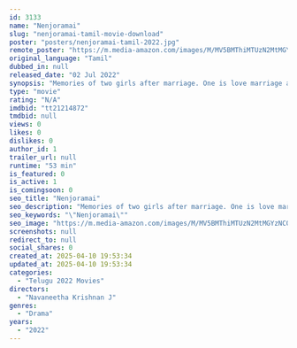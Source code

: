 ```yaml
---
id: 3133
name: "Nenjoramai"
slug: "nenjoramai-tamil-movie-download"
poster: "posters/nenjoramai-tamil-2022.jpg"
remote_poster: "https://m.media-amazon.com/images/M/MV5BMThiMTUzN2MtMGYzNC00MWVjLTlhMDgtYjA5NDM4ZmQyMmE4XkEyXkFqcGdeQXVyMTUzNDIyMjUw._V1_SX300.jpg"
original_language: "Tamil"
dubbed_in: null
released_date: "02 Jul 2022"
synopsis: "Memories of two girls after marriage. One is love marriage and another is arranged marriage. Their expectations fulfilled or not?"
type: "movie"
rating: "N/A"
imdbid: "tt21214872"
tmdbid: null
views: 0
likes: 0
dislikes: 0
author_id: 1
trailer_url: null
runtime: "53 min"
is_featured: 0
is_active: 1
is_comingsoon: 0
seo_title: "Nenjoramai"
seo_description: "Memories of two girls after marriage. One is love marriage and another is arranged marriage. Their expectations fulfilled or not?"
seo_keywords: "\"Nenjoramai\""
seo_image: "https://m.media-amazon.com/images/M/MV5BMThiMTUzN2MtMGYzNC00MWVjLTlhMDgtYjA5NDM4ZmQyMmE4XkEyXkFqcGdeQXVyMTUzNDIyMjUw._V1_SX300.jpg"
screenshots: null
redirect_to: null
social_shares: 0
created_at: 2025-04-10 19:53:34
updated_at: 2025-04-10 19:53:34
categories:
  - "Telugu 2022 Movies"
directors:
  - "Navaneetha Krishnan J"
genres:
  - "Drama"
years:
  - "2022"
---
```

